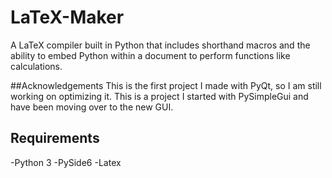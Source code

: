 # LaTeX-Maker
A LaTeX compiler built in Python that includes shorthand macros and the ability to embed Python within a document to perform functions like calculations.

##Acknowledgements
This is the first project I made with PyQt, so I am still working on optimizing it. This is a project I started with PySimpleGui and have been moving over to the new GUI.

## Requirements
-Python 3
-PySide6
-Latex
